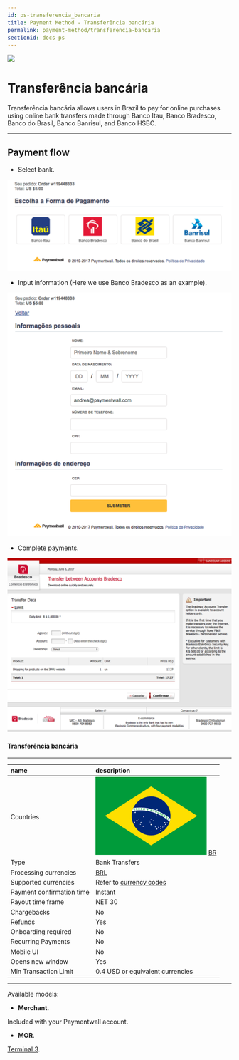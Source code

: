 ```yaml
---
id: ps-transferencia_bancaria
title: Payment Method - Transferência bancária
permalink: payment-method/transferencia-bancaria
sectionid: docs-ps
---
```


<div class="docs-ps-header">
    <div class="docs-ps-logo">
        <img src="https://api.paymentwall.com/images/ps_logos/pm_ebanxtransfer.png">
    </div>
    <h1>Transferência bancária</h1>
</div>

<div class="docs-ps-body" markdown="1">

<div class="docs-ps-instructions" markdown="1">

Transferência bancária allows users in Brazil to pay for online purchases using online bank transfers made through Banco Itau, Banco Bradesco, Banco do Brasil, Banco Banrisul, and Banco HSBC. 

*** 

## Payment flow

* Select bank.

<div class="docs-img docs-medium-img">
    <img src="/textures/pic/payment-system/bank-transfer/transferencia-bancaria/ebanx_select.png">
</div>

* Input information (Here we use Banco Bradesco as an example). 

<div class="docs-img docs-medium-img">
    <img src="/textures/pic/payment-system/bank-transfer/transferencia-bancaria/ebanx_fill.png">
</div>

* Complete payments.

<div class="docs-img">
    <img src="/textures/pic/payment-system/bank-transfer/transferencia-bancaria/ebanx_checkout.png">
</div>



</div>

<div class="docs-ps-attributes" markdown="1">
<div class="docs-ps-attributes-body" markdown="1">

#### Transferência bancária

***

|name|description|
|:--|:--|
|Countries| <img class="flags" src="/textures/pic/flags/south_america/brazil.png"> [BR](https://en.wikipedia.org/wiki/Brazil)|
|Type|Bank Transfers|
|Processing currencies|[BRL](https://en.wikipedia.org/wiki/Brazilian_real)|
|Supported currencies| Refer to [currency codes](/reference/currencies)|
|Payment confirmation time|Instant|
|Payout time frame| NET 30|
|Chargebacks|No|
|Refunds|Yes|
|Onboarding required|No|
|Recurring Payments|No|
|Mobile UI|No|
|Opens new window|Yes|
|Min Transaction Limit|0.4 USD or equivalent currencies|

***

Available models:

* **Merchant**. 

Included with your Paymentwall account.

* **MOR**. 

[Terminal 3](https://www.terminal3.com/).

</div>
</div>

</div>